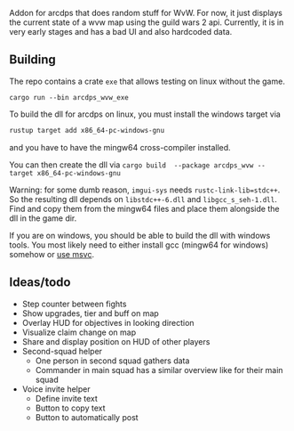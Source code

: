 Addon for arcdps that does random stuff for WvW.
For now, it just displays the current state of a wvw map using the guild wars 2 api.
Currently, it is in very early stages and has a bad UI and also hardcoded data.

## Building

The repo contains a crate `exe` that allows testing on linux without the game.

`cargo run --bin arcdps_wvw_exe`

To build the dll for arcdps on linux, you must install the windows target via

```sh
rustup target add x86_64-pc-windows-gnu
```

and you have to have the mingw64 cross-compiler installed.

You can then create the dll via
`cargo build  --package arcdps_wvw --target x86_64-pc-windows-gnu`

Warning: for some dumb reason, `imgui-sys` needs `rustc-link-lib=stdc++`.
So the resulting dll depends on `libstdc++-6.dll` and `libgcc_s_seh-1.dll`.
Find and copy them from the mingw64 files and place them alongside the dll in the game dir.

If you are on windows, you should be able to build the dll with windows tools.
You most likely need to either install gcc (mingw64 for windows) somehow or [use msvc](https://learn.microsoft.com/en-us/windows/dev-environment/rust/setup).

## Ideas/todo

* Step counter between fights
* Show upgrades, tier and buff on map
* Overlay HUD for objectives in looking direction
* Visualize claim change on map
* Share and display position on HUD of other players
* Second-squad helper
  * One person in second squad gathers data
  * Commander in main squad has a similar overview like for their main squad
* Voice invite helper
  * Define invite text
  * Button to copy text
  * Button to automatically post

